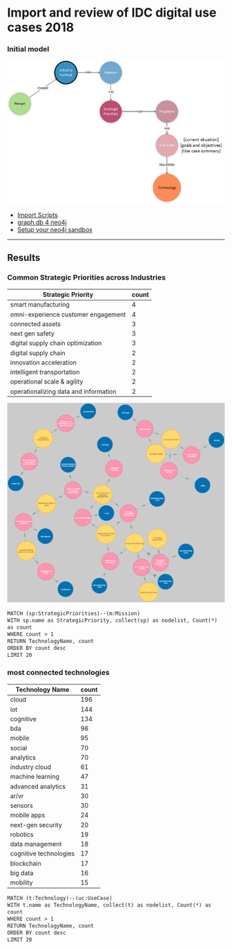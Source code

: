 # Import and review of IDC digital use cases 2018

### Initial model
![model](images/idcmodel.jpg)

* [Import Scripts](importScripts.md)
* [graph.db 4 neo4j](graph.db.zip)
* [Setup your neo4j sandbox](https://github.dxc.com/DigitalExplorer/Digital-Explorer-Specs/blob/master/Sandbox/SandboxSetup/readme.md)

---

## Results

### Common Strategic Priorities across Industries


|Strategic Priority                     |count|
|---|---|
|smart manufacturing                  |4      |
|omni-experience customer engagement  |4      |
|connected assets                     |3      |
|next gen safety                      |3      |
|digital supply chain optimization    |3      |
|digital supply chain                 |2      |
|innovation acceleration              |2      |
|intelligent transportation           |2      |
|operational scale & agility          |2      |
|operationalizing data and information|2      |

![SPGraph](images/CommonPriorities.jpg)

~~~
MATCH (sp:StrategicPriorities)--(m:Mission)
WITH sp.name as StrategicPriority, collect(sp) as nodelist, Count(*) as count
WHERE count > 1
RETURN TechnologyName, count
ORDER BY count desc
LIMIT 20
~~~


### most connected technologies


|Technology Name|count|
|---|---|
|cloud                 |196    |
|iot                   |144    |
|cognitive             |134    |
|bda                   |96     |
|mobile                |95     |
|social                |70     |
|analytics             |70     |
|industry cloud        |61     |
|machine learning      |47     |
|advanced analytics    |31     |
|ar/vr                 |30     |
|sensors               |30     |
|mobile apps           |24     |
|next-gen security     |20     |
|robotics              |19     |
|data management       |18     |
|cognitive technologies|17     |
|blockchain            |17     |
|big data              |16     |
|mobility              |15     |

~~~
MATCH (t:Technology)--(uc:UseCase)
WITH t.name as TechnologyName, collect(t) as nodelist, Count(*) as count
WHERE count > 1
RETURN TechnologyName, count
ORDER BY count desc
LIMIT 20
~~~